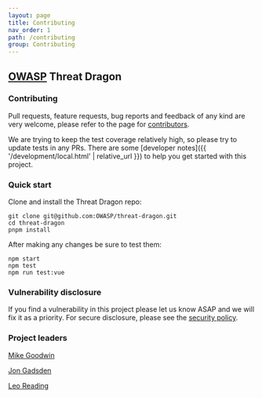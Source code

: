 ```yaml
---
layout: page
title: Contributing
nav_order: 1
path: /contributing
group: Contributing
---
```


## [OWASP](https://www.owasp.org) Threat Dragon

### Contributing

Pull requests, feature requests, bug reports and feedback of any kind are very welcome, please refer to the page for
[contributors](https://github.com/OWASP/threat-dragon/blob/main/CONTRIBUTING.md). 

We are trying to keep the test coverage relatively high, so please try to update tests in any PRs.
There are some [developer notes]({{ '/development/local.html' | relative_url }}) to help you get started with this project.

### Quick start
Clone and install the Threat Dragon repo:

```
git clone git@github.com:OWASP/threat-dragon.git
cd threat-dragon
pnpm install
```

After making any changes be sure to test them:

```
npm start
npm test
npm run test:vue
```


### Vulnerability disclosure

If you find a vulnerability in this project please let us know ASAP and we will fix it as a priority.
For secure disclosure, please see the [security policy](https://github.com/OWASP/threat-dragon/blob/main/SECURITY.md).

### Project leaders

[Mike Goodwin](mailto:mike.goodwin@owasp.org)

[Jon Gadsden](mailto:jon.gadsden@owasp.org)

[Leo Reading](mailto:leo.reading@owasp.org)
